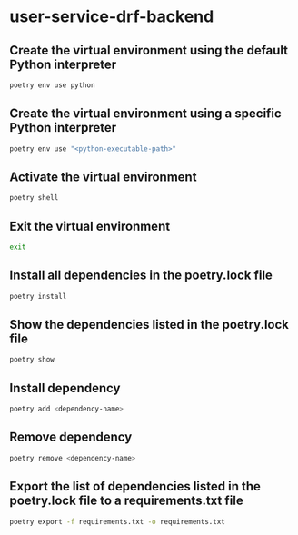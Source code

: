 # user-service-drf-backend

## Create the virtual environment using the default Python interpreter

```sh
poetry env use python
```

## Create the virtual environment using a specific Python interpreter

```sh
poetry env use "<python-executable-path>"
```

## Activate the virtual environment

```sh
poetry shell
```

## Exit the virtual environment

```sh
exit
```

## Install all dependencies in the poetry.lock file

```sh
poetry install
```

## Show the dependencies listed in the poetry.lock file

```sh
poetry show
```

## Install dependency

```sh
poetry add <dependency-name>
```

## Remove dependency

```sh
poetry remove <dependency-name>
```

## Export the list of dependencies listed in the poetry.lock file to a requirements.txt file

```sh
poetry export -f requirements.txt -o requirements.txt
```
